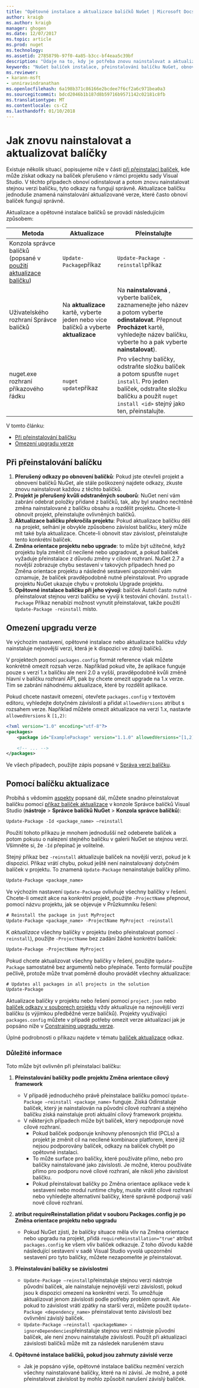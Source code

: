 ```yaml
---
title: "Opětovné instalace a aktualizace balíčků NuGet | Microsoft Docs"
author: kraigb
ms.author: kraigb
manager: ghogen
ms.date: 12/07/2017
ms.topic: article
ms.prod: nuget
ms.technology: 
ms.assetid: 2785879b-97f0-4a85-b3cc-bf4eaa5c39bf
description: "Údaje na to, kdy je potřeba znovu nainstalovat a aktualizovat balíčky, stejně jako u poškozený balíček odkazy v sadě Visual Studio."
keywords: "NuGet balíček instalace, přeinstalování balíčku NuGet, obnovení balíčků NuGet aktualizaci balíčku, Probíhá obnovení balíčků, opravě poškozenými odkazy"
ms.reviewer:
- karann-msft
- unniravindranathan
ms.openlocfilehash: 6a198b371c86166e2bcdee7f6cf2a6c971bea0a3
ms.sourcegitcommit: bdcd2046b1b187d8b59716b9571142c02181c8fb
ms.translationtype: MT
ms.contentlocale: cs-CZ
ms.lasthandoff: 01/10/2018
---
```

# <a name="how-to-reinstall-and-update-packages"></a>Jak znovu nainstalovat a aktualizovat balíčky

Existuje několik situací, popisujeme níže v části [při přeinstalaci balíček](#when-to-reinstall-a-package), kde může získat odkazy na balíček přerušeno v rámci projektu sady Visual Studio. V těchto případech obnoví odinstalovat a potom znovu nainstalovat stejnou verzi balíčku, tyto odkazy na fungují správně. Aktualizace balíčku jednoduše znamená nainstalování aktualizované verze, které často obnoví balíček fungují správně.

Aktualizace a opětovné instalace balíčků se provádí následujícím způsobem:

| Metoda | Aktualizace | Přeinstalujte | 
| --- | --- | --- |
| Konzola správce balíčků (popsané v [použití aktualizace balíčku](#using-update-package)) | `Update-Package`příkaz | `Update-Package -reinstall`příkaz |
| Uživatelského rozhraní Správce balíčků | Na **aktualizace** kartě, vyberte jeden nebo více balíčků a vyberte **aktualizace** | Na **nainstalovaná** , vyberte balíček, zaznamenejte jeho název a potom vyberte **odinstalovat**. Přepnout **Procházet** kartě, vyhledejte název balíčku, vyberte ho a pak vyberte **nainstalovat**). |
| nuget.exe rozhraní příkazového řádku | `nuget update`příkaz | Pro všechny balíčky, odstraňte složku balíček a potom spusťte `nuget install`. Pro jeden balíček, odstraňte složku balíčku a použít `nuget install <id>` stejný jako ten, přeinstalujte. |

V tomto článku:

- [Při přeinstalování balíčku](#when-to-reinstall-a-package)
- [Omezení upgradu verze](#constraining-upgrade-versions)

## <a name="when-to-reinstall-a-package"></a>Při přeinstalování balíčku

1. **Přerušený odkazy po obnovení balíčků**: Pokud jste otevřeli projekt a obnovení balíčků NuGet, ale stále poškozený najdete odkazy, zkuste znovu nainstalovat každou z těchto balíčků.
1. **Projekt je přerušený kvůli odstraněných souborů**: NuGet není vám zabrání odebrat položky přidané z balíčků, tak, aby byl snadno nechtěně změna nainstalované z balíčku obsahu a rozdělit projektu. Chcete-li obnovit projekt, přeinstalujte ovlivněných balíčků.
1. **Aktualizace balíčku překročila projektu**: Pokud aktualizace balíčku dělí na projekt, selhání je obvykle způsobeno závislost balíčku, který může mít také byla aktualizace. Chcete-li obnovit stav závislost, přeinstalujte tento konkrétní balíček.
1. **Změna orientace projektu nebo upgrade**: to může být užitečné, když projektu byla změnit cíl necílené nebo upgradovat, a pokud balíček vyžaduje přeinstalace z důvodu změny v cílové rozhraní. NuGet 2.7 a novější zobrazuje chybu sestavení v takových případech hned po Změna orientace projektu a následné sestavení upozornění vám oznamuje, že balíček pravděpodobně nutné přeinstalovat. Pro upgrade projektu NuGet ukazuje chybu v protokolu Upgrade projektu.
1. **Opětovné instalace balíčku při jeho vývoji**: balíček Autoři často nutné přeinstalovat stejnou verzi balíčku se vyvíjí k testování chování. `Install-Package` Příkaz nenabízí možnost vynutit přeinstalovat, takže použití `Update-Package -reinstall` místo.

## <a name="constraining-upgrade-versions"></a>Omezení upgradu verze

Ve výchozím nastavení, opětovné instalace nebo aktualizace balíčku *vždy* nainstaluje nejnovější verzi, která je k dispozici ve zdroji balíčků.

V projektech pomocí `packages.config` formát reference však můžete konkrétně omezit rozsah verze. Například pokud víte, že aplikace funguje pouze s verzí 1.x balíčku ale není 2.0 a vyšší, pravděpodobně kvůli změně hlavní v balíčku rozhraní API, pak by chcete omezit upgrade na 1.x verze. Tím se zabrání náhodnému aktualizace, které by rozdělit aplikace.

Pokud chcete nastavit omezení, otevřete `packages.config` v textovém editoru, vyhledejte dotyčném závislostí a přidat `allowedVersions` atribut s rozsahem verze. Například můžete omezit aktualizace na verzi 1.x, nastavte `allowedVersions` k `[1,2)`:

```xml
<?xml version="1.0" encoding="utf-8"?>
<packages>
    <package id="ExamplePackage" version="1.1.0" allowedVersions="[1,2)" />

    <!-- ... -->
</packages>
```

Ve všech případech, použijte zápis popsané v [Správa verzí balíčku](../reference/package-versioning.md#version-ranges-and-wildcards).

## <a name="using-update-package"></a>Pomocí balíčku aktualizace

Probíhá s vědomím [aspekty](#considerations) popsané dál, můžete snadno přeinstalovat balíčku pomocí [příkaz balíček aktualizace](../Tools/ps-ref-update-package.md) v konzole Správce balíčků Visual Studio (**nástroje**  >  **Správce balíčků NuGet** > **Konzola správce balíčků**):

```ps
Update-Package -Id <package_name> –reinstall
```

Použití tohoto příkazu je mnohem jednodušší než odeberete balíček a potom pokusu o nalezení stejného balíčku v galerii NuGet se stejnou verzí. Všimněte si, že `-Id` přepínač je volitelné.

Stejný příkaz bez `-reinstall` aktualizuje balíček na novější verzi, pokud je k dispozici. Příkaz vrátí chybu, pokud ještě není nainstalovaný dotyčném balíček v projektu. To znamená `Update-Package` nenainstaluje balíčky přímo.

```ps
Update-Package <package_name>
```

Ve výchozím nastavení `Update-Package` ovlivňuje všechny balíčky v řešení. Chcete-li omezit akce na konkrétní projekt, použijte `-ProjectName` přepnout, pomocí názvu projektu, jak se objevuje v Průzkumníku řešení:

```ps
# Reinstall the package in just MyProject
Update-Package <package_name> -ProjectName MyProject -reinstall
```
K *aktualizace* všechny balíčky v projektu (nebo přeinstalovat pomocí `-reinstall`), použijte `-ProjectName` bez zadání žádné konkrétní balíček:

```ps
Update-Package -ProjectName MyProject
```

Pokud chcete aktualizovat všechny balíčky v řešení, použijte `Update-Package` samostatně bez argumentů nebo přepínače. Tento formulář použijte pečlivě, protože může trvat poměrně dlouho provádět všechny aktualizace:

```ps
# Updates all packages in all projects in the solution
Update-Package 
```

Aktualizace balíčky v projektu nebo řešení pomocí `project.json` nebo [balíček odkazy v souborech projektu](../Consume-Packages/Package-References-in-Project-Files.md) vždy aktualizuje na nejnovější verzi balíčku (s výjimkou předběžné verze balíčků). Projekty využívající `packages.config` můžete v případě potřeby omezit verze aktualizací jak je popsáno níže v [Constraining upgradu verze](#constraining-upgrade-versions).

Úplné podrobnosti o příkazu najdete v tématu [balíček aktualizace](../Tools/ps-ref-update-package.md) odkaz.

### <a name="considerations"></a>Důležité informace

Toto může být ovlivněn při přeinstalaci balíčku:

1. **Přeinstalování balíčky podle projektu Změna orientace cílový framework**
    - V případě jednoduchého právě přeinstalace balíčku pomocí `Update-Package –reinstall <package_name>` funguje. Získá Odinstaluje balíček, který je nainstalován na původní cílové rozhraní a stejného balíčku získá nainstaluje proti aktuální cílový framework projektu.
    - V některých případech může být balíček, který nepodporuje nové cílové rozhraní.
        - Pokud balíček podporuje knihovny přenosných tříd (PCLs) a projekt je změnit cíl na necílené kombinace platforem, které již nejsou podporovány balíček, odkazy na balíček chybět po opětovné instalaci.
        - To může surface pro balíčky, které používáte přímo, nebo pro balíčky nainstalované jako závislosti. Je možné, kterou používáte přímo pro podporu nové cílové rozhraní, ale nikoli jeho závislost balíčku.
        - Pokud přeinstalovat balíčky po Změna orientace aplikace vede k sestavení nebo modul runtime chyby, musíte vrátit cílové rozhraní nebo vyhledejte alternativní balíčky, které správně podporují vaší nové cílové rozhraní.

1. **atribut requireReinstallation přidat v souboru Packages.config je po Změna orientace projektu nebo upgradu**
    - Pokud NuGet zjistí, že balíčky situace měla vliv na Změna orientace nebo upgradu na projekt, přidá `requireReinstallation="true"` atribut `packages.config` ke všem vliv balíček odkazuje. Z toho důvodu každé následující sestavení v sadě Visual Studio vyvolá upozornění sestavení pro tyto balíčky, můžete nezapomeňte je přeinstalovat.

1. **Přeinstalování balíčky se závislostmi**
    - `Update-Package –reinstall`přeinstaluje stejnou verzi nástroje původní balíček, ale nainstaluje nejnovější verzi závislosti, pokud jsou k dispozici omezení na konkrétní verzi. To umožňuje aktualizovat jenom závislosti podle potřeby problém opravit. Ale pokud to závislost vrátí zpátky na starší verzi, můžete použít `Update-Package <dependency_name>` přeinstalovat tento závislostí bez ovlivnění závislý balíček.
    - `Update-Package –reinstall <packageName> -ignoreDependencies`přeinstaluje stejnou verzi nástroje původní balíček, ale není znovu nainstalujte závislosti. Použít při aktualizaci závislosti balíčků může mít za následek narušeném stavu

1. **Opětovné instalace balíčků, pokud jsou zahrnuty závislé verze**
    - Jak je popsáno výše, opětovné instalace balíčku nezmění verzích všechny nainstalované balíčky, které na ní závisí. Je možné, a poté přeinstalovat závislost by mohlo způsobit narušení závislý balíček.

